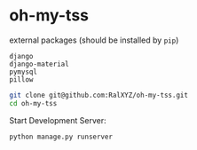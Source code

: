 # oh-my-tss

external packages (should be installed by `pip`)
```
django
django-material
pymysql
pillow
```

```sh
git clone git@github.com:RalXYZ/oh-my-tss.git
cd oh-my-tss
```

Start Development Server: 
```sh
python manage.py runserver
```
